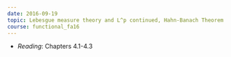 ```yaml
---
date: 2016-09-19
topic: Lebesgue measure theory and L^p continued, Hahn-Banach Theorem
course: functional_fa16
---
```

- *Reading*: Chapters 4.1-4.3

